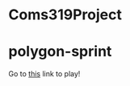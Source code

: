 # Coms319Project

# polygon-sprint
Go to [this](https://infus3d.github.io/polygon-sprint/) link to play!  
